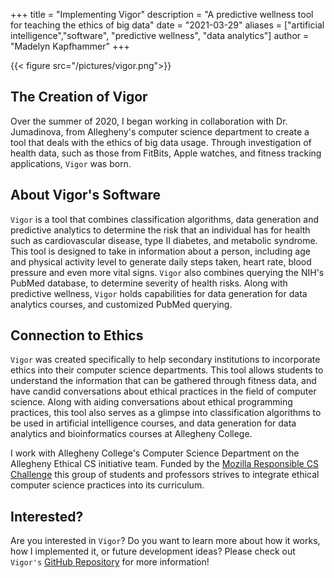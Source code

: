 +++
title = "Implementing Vigor"
description = "A predictive wellness tool for teaching the ethics of big data"
date = "2021-03-29"
aliases = ["artificial intelligence","software", "predictive wellness", "data analytics"]
author = "Madelyn Kapfhammer"
+++


{{< figure src="/pictures/vigor.png">}}

## The Creation of Vigor

Over the summer of 2020, I began working in collaboration with Dr. Jumadinova, from Allegheny's computer science department to create a tool that deals with the ethics of big data usage. Through investigation of health data, such as those from FitBits, Apple watches, and fitness tracking applications, `Vigor` was born.

## About Vigor's Software

`Vigor` is a tool that combines classification algorithms, data generation and predictive analytics to determine the risk that an individual has for health such as cardiovascular disease, type II diabetes, and metabolic syndrome. This tool is designed to take in information about a person, including age and physical activity level to generate daily steps taken, heart rate, blood pressure and even more vital signs. `Vigor` also combines querying the NIH's PubMed database, to determine severity of health risks. Along with predictive wellness, `Vigor` holds capabilities for data generation for data analytics courses, and customized PubMed querying.

## Connection to Ethics

`Vigor` was created specifically to help secondary institutions to incorporate ethics into their computer science departments. This tool allows students to understand the information that can be gathered through fitness data, and have candid conversations about ethical practices in the field of computer science. Along with aiding conversations about ethical programming practices, this tool also serves as a glimpse into classification algorithms to be used in artificial intelligence courses, and data generation for data analytics and bioinformatics courses at Allegheny College.

I work with Allegheny College's Computer Science Department on the Allegheny Ethical CS initiative team. Funded by the [Mozilla Responsible CS Challenge](https://foundation.mozilla.org/en/initiatives/responsible-cs/) this group of students and professors strives to integrate ethical computer science practices into its curriculum.

## Interested?

Are you interested in `Vigor`? Do you want to learn more about how it works, how I implemented it, or future development ideas? Please check out `Vigor's` [GitHub Repository](https://github.com/Allegheny-Mozilla-Fellows/predictiveWellness) for more information!
